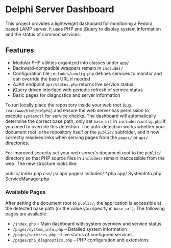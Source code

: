 # Delphi Server Dashboard

This project provides a lightweight dashboard for monitoring a Fedora based LAMP
server. It uses PHP and jQuery to display system information and the status of
common services.

## Features

 - Modular PHP utilities organized into classes under `app/`
 - Backward-compatible wrappers remain in `includes/`
 - Configuration file `includes/config.php` defines services to monitor and can override the base URL if needed
 - AJAX endpoint `api/status.php` returns live service status
 - jQuery driven interface with periodic refresh of service status
 - Basic pages for diagnostics and server information

To run locally place the repository inside your web root (e.g. `/var/www/html/delphi`) and ensure the web server has permission to execute `systemctl` for service checks. The dashboard will automatically determine the correct base path; only set `base_url` in `includes/config.php` if you need to override this detection. The auto-detection works whether your document root is the repository itself or the `public/` subfolder, and it now correctly resolves links when serving pages from the `pages/` or `api/` directories.


For improved security set your web server's document root to the `public/`
directory so that PHP source files in `includes/` remain inaccessible from the
web. The new structure looks like:

public/
    index.php
    css/
    js/
    api/
    pages/
includes/
    *.php
app/
    SystemInfo.php
    ServiceManager.php

### Available Pages

After setting the document root to `public/`, the application is accessible at
the detected base path (or the value you specify in `base_url`). The following
pages are available:

 - `/index.php` – Main dashboard with system overview and service status
 - `/pages/system_info.php` – Detailed system information
 - `/pages/services.php` – Live status of configured services
 - `/pages/php_diagnostics.php` – PHP configuration and extensions
